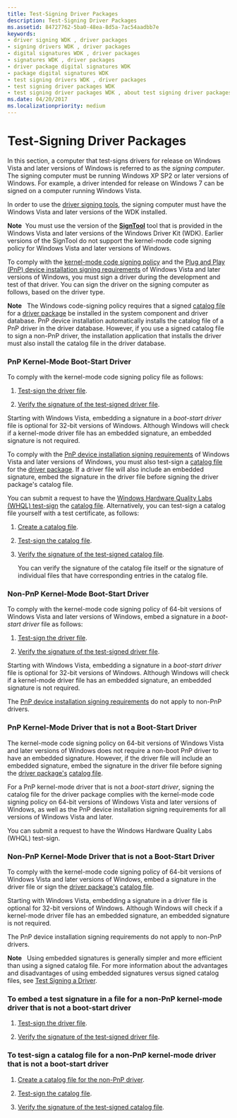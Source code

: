 ```yaml
---
title: Test-Signing Driver Packages
description: Test-Signing Driver Packages
ms.assetid: 84727762-5ba0-48ea-8d5a-7ac54aadbb7e
keywords:
- driver signing WDK , driver packages
- signing drivers WDK , driver packages
- digital signatures WDK , driver packages
- signatures WDK , driver packages
- driver package digital signatures WDK
- package digital signatures WDK
- test signing drivers WDK , driver packages
- test signing driver packages WDK
- test signing driver packages WDK , about test signing driver packages
ms.date: 04/20/2017
ms.localizationpriority: medium
---
```


# Test-Signing Driver Packages


In this section, a computer that test-signs drivers for release on Windows Vista and later versions of Windows is referred to as the *signing computer*. The signing computer must be running Windows XP SP2 or later versions of Windows. For example, a driver intended for release on Windows 7 can be signed on a computer running Windows Vista.

In order to use the [driver signing tools](https://docs.microsoft.com/windows-hardware/drivers/devtest/tools-for-signing-drivers), the signing computer must have the Windows Vista and later versions of the WDK installed.

**Note**  You must use the version of the [**SignTool**](https://docs.microsoft.com/windows-hardware/drivers/devtest/signtool) tool that is provided in the Windows Vista and later versions of the Windows Driver Kit (WDK). Earlier versions of the SignTool do not support the kernel-mode code signing policy for Windows Vista and later versions of Windows.

 

To comply with the [kernel-mode code signing policy](kernel-mode-code-signing-policy--windows-vista-and-later-.md) and the [Plug and Play (PnP) device installation signing requirements](pnp-device-installation-signing-requirements--windows-vista-and-later-.md) of Windows Vista and later versions of Windows, you must sign a driver during the development and test of that driver. You can sign the driver on the signing computer as follows, based on the driver type.

**Note**   The Windows code-signing policy requires that a signed [catalog file](catalog-files.md) for a [driver package](driver-packages.md) be installed in the system component and driver database. PnP device installation automatically installs the catalog file of a PnP driver in the driver database. However, if you use a signed catalog file to sign a non-PnP driver, the installation application that installs the driver must also install the catalog file in the driver database.

 

### <a href="" id="pnp-kernel-mode-boot-start-driver"></a> PnP Kernel-Mode Boot-Start Driver

To comply with the kernel-mode code signing policy file as follows:

1.  [Test-sign the driver file](test-signing-a-driver-file.md).

2.  [Verify the signature of the test-signed driver file](verifying-the-signature-of-a-test-signed-driver-file.md).

Starting with Windows Vista, embedding a signature in a *boot-start driver* file is optional for 32-bit versions of Windows. Although Windows will check if a kernel-mode driver file has an embedded signature, an embedded signature is not required.

To comply with the [PnP device installation signing requirements](pnp-device-installation-signing-requirements--windows-vista-and-later-.md) of Windows Vista and later versions of Windows, you must also test-sign a [catalog file](catalog-files.md) for the [driver package](driver-packages.md). If a driver file will also include an embedded signature, embed the signature in the driver file before signing the driver package's catalog file.

You can submit a request to have the [Windows Hardware Quality Labs (WHQL) test-sign](whql-test-signature-program.md) the [catalog file](catalog-files.md). Alternatively, you can test-sign a catalog file yourself with a test certificate, as follows:

1.  [Create a catalog file](creating-a-catalog-file-for-a-test-signed-driver-package.md).

2.  [Test-sign the catalog file](test-signing-a-catalog-file.md).

3.  [Verify the signature of the test-signed catalog file](verifying-the-signature-of-a-test-signed-catalog-file.md).

    You can verify the signature of the catalog file itself or the signature of individual files that have corresponding entries in the catalog file.

### <a href="" id="non-pnp-kernel-mode-boot-start-driver"></a> Non-PnP Kernel-Mode Boot-Start Driver

To comply with the kernel-mode code signing policy of 64-bit versions of Windows Vista and later versions of Windows, embed a signature in a *boot-start driver* file as follows:

1.  [Test-sign the driver file](test-signing-a-driver-file.md).

2.  [Verify the signature of the test-signed driver file](verifying-the-signature-of-a-test-signed-driver-file.md).

Starting with Windows Vista, embedding a signature in a *boot-start driver* file is optional for 32-bit versions of Windows. Although Windows will check if a kernel-mode driver file has an embedded signature, an embedded signature is not required.

The [PnP device installation signing requirements](pnp-device-installation-signing-requirements--windows-vista-and-later-.md) do not apply to non-PnP drivers.

### <a href="" id="pnp-kernel-mode-driver-that-is-not-a-boot-start-driver"></a> PnP Kernel-Mode Driver that is not a Boot-Start Driver

The kernel-mode code signing policy on 64-bit versions of Windows Vista and later versions of Windows does not require a non-boot PnP driver to have an embedded signature. However, if the driver file will include an embedded signature, embed the signature in the driver file before signing the [driver package's](driver-packages.md) [catalog file](catalog-files.md).

For a PnP kernel-mode driver that is not a *boot-start driver*, signing the catalog file for the driver package complies with the kernel-mode code signing policy on 64-bit versions of Windows Vista and later versions of Windows, as well as the PnP device installation signing requirements for all versions of Windows Vista and later.

You can submit a request to have the Windows Hardware Quality Labs (WHQL) test-sign.

### <a href="" id="non-pnp-kernel-mode-driver-that-is-not-a-boot-start-driver"></a> Non-PnP Kernel-Mode Driver that is not a Boot-Start Driver

To comply with the kernel-mode code signing policy of 64-bit versions of Windows Vista and later versions of Windows, embed a signature in the driver file or sign the [driver package's](driver-packages.md) [catalog file](catalog-files.md).

Starting with Windows Vista, embedding a signature in a driver file is optional for 32-bit versions of Windows. Although Windows will check if a kernel-mode driver file has an embedded signature, an embedded signature is not required.

The PnP device installation signing requirements do not apply to non-PnP drivers.

**Note**   Using embedded signatures is generally simpler and more efficient than using a signed catalog file. For more information about the advantages and disadvantages of using embedded signatures versus signed catalog files, see [Test Signing a Driver](https://docs.microsoft.com/windows-hardware/drivers).

 

### To embed a test signature in a file for a non-PnP kernel-mode driver that is not a boot-start driver

1.  [Test-sign the driver file](test-signing-a-driver-file.md).

2.  [Verify the signature of the test-signed driver file](verifying-the-signature-of-a-test-signed-driver-file.md).

### To test-sign a catalog file for a non-PnP kernel-mode driver that is not a boot-start driver

1.  [Create a catalog file for the non-PnP driver](creating-a-catalog-file-for-a-non-pnp-driver-package.md).

2.  [Test-sign the catalog file](test-signing-a-catalog-file.md).

3.  [Verify the signature of the test-signed catalog file](verifying-the-signature-of-a-test-signed-catalog-file.md).

 

 





